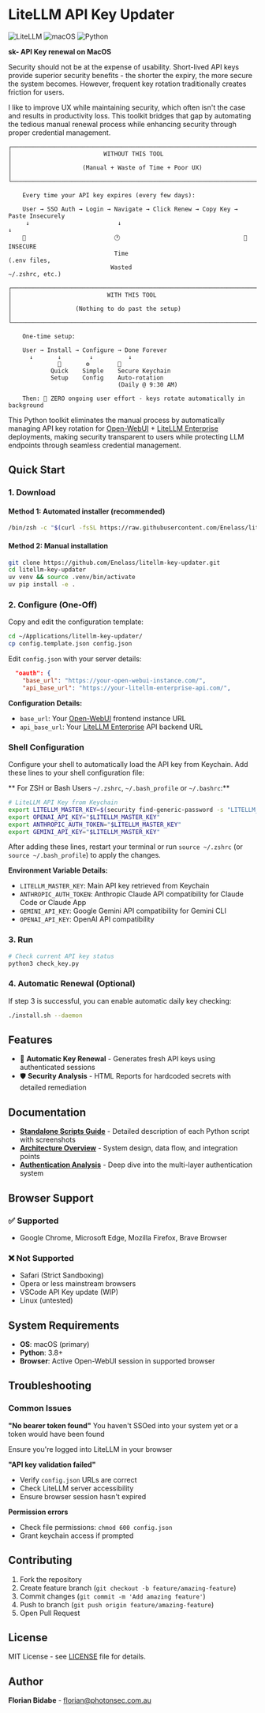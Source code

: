 # LiteLLM API Key Updater

![LiteLLM](https://img.shields.io/badge/LiteLLM-1.73-blue?style=flat-square)
![macOS](https://img.shields.io/badge/macOS-Tested-green?style=flat-square)
![Python](https://img.shields.io/badge/Python-3.8+-orange?style=flat-square)

**sk- API Key renewal on MacOS**

Security should not be at the expense of usability. Short-lived API keys provide superior security benefits - the shorter the expiry, the more secure the system becomes. However, frequent key rotation traditionally creates friction for users.

I like to improve UX while maintaining security, which often isn't the case and results in productivity loss. This toolkit bridges that gap by automating the tedious manual renewal process while enhancing security through proper credential management.

```
┌─────────────────────────────────────────────────────────────────────────────────┐
│                          WITHOUT THIS TOOL                                      │
│                    (Manual + Waste of Time + Poor UX)                           │
└─────────────────────────────────────────────────────────────────────────────────┘

    Every time your API key expires (every few days):

    User → SSO Auth → Login → Navigate → Click Renew → Copy Key → Paste Insecurely
     ↓                         ↓                                          ↓
    😤                         🕐                                   🚨 INSECURE
                              Time                                  (.env files,
                             Wasted                                 ~/.zshrc, etc.)

┌─────────────────────────────────────────────────────────────────────────────────┐
│                           WITH THIS TOOL                                        │
│                  (Nothing to do past the setup)                                 │
└─────────────────────────────────────────────────────────────────────────────────┘

    One-time setup:

    User → Install → Configure → Done Forever
      ↓       ↓        ↓          ↓
              🚀       ⚙️        🔐
            Quick    Simple    Secure Keychain
            Setup    Config    Auto-rotation
                               (Daily @ 9:30 AM)

    Then: 🎯 ZERO ongoing user effort - keys rotate automatically in background
```

This Python toolkit eliminates the manual process by automatically managing API key rotation for [Open-WebUI](https://github.com/open-webui/open-webui) + [LiteLLM Enterprise](https://www.litellm.ai/enterprise) deployments, making security transparent to users while protecting LLM endpoints through seamless credential management.

## Quick Start

### 1. Download
#### Method 1: Automated installer (recommended)
```bash
/bin/zsh -c "$(curl -fsSL https://raw.githubusercontent.com/Enelass/litellm-key-updater/refs/heads/main/install.sh)"
```

#### Method 2: Manual installation
```bash
git clone https://github.com/Enelass/litellm-key-updater.git
cd litellm-key-updater
uv venv && source .venv/bin/activate
uv pip install -e .
```

### 2. Configure (One-Off)
Copy and edit the configuration template:
```bash
cd ~/Applications/litellm-key-updater/
cp config.template.json config.json
```

Edit `config.json` with your server details:
```json
  "oauth": {
    "base_url": "https://your-open-webui-instance.com/",
    "api_base_url": "https://your-litellm-enterprise-api.com/",
```

**Configuration Details:**
- `base_url`: Your [Open-WebUI](https://github.com/open-webui/open-webui) frontend instance URL
- `api_base_url`: Your [LiteLLM Enterprise](https://www.litellm.ai/enterprise) API backend URL

### Shell Configuration
Configure your shell to automatically load the API key from Keychain. Add these lines to your shell configuration file:

** For ZSH or Bash Users `~/.zshrc`, `~/.bash_profile` or `~/.bashrc`:**
```bash
# LiteLLM API Key from Keychain
export LITELLM_MASTER_KEY=$(security find-generic-password -s "LITELLM_API_KEY" -w)
export OPENAI_API_KEY="$LITELLM_MASTER_KEY"
export ANTHROPIC_AUTH_TOKEN="$LITELLM_MASTER_KEY"
export GEMINI_API_KEY="$LITELLM_MASTER_KEY"
```

After adding these lines, restart your terminal or run `source ~/.zshrc` (or `source ~/.bash_profile`) to apply the changes.

**Environment Variable Details:**
- `LITELLM_MASTER_KEY`: Main API key retrieved from Keychain
- `ANTHROPIC_AUTH_TOKEN`: Anthropic Claude API compatibility for Claude Code or Claude App
- `GEMINI_API_KEY`: Google Gemini API compatibility for Gemini CLI
- `OPENAI_API_KEY`: OpenAI API compatibility


### 3. Run
```bash
# Check current API key status
python3 check_key.py
```

### 4. Automatic Renewal (Optional)
If step 3 is successful, you can enable automatic daily key checking:
```bash
./install.sh --daemon
```

## Features

- 🔄 **Automatic Key Renewal** - Generates fresh API keys using authenticated sessions
- 🛡️ **Security Analysis** - HTML Reports for hardcoded secrets with detailed remediation

## Documentation

- **[Standalone Scripts Guide](standalone.md)** - Detailed description of each Python script with screenshots
- **[Architecture Overview](Architecture.md)** - System design, data flow, and integration points  
- **[Authentication Analysis](auth_analysis.md)** - Deep dive into the multi-layer authentication system

## Browser Support

### ✅ Supported
- Google Chrome, Microsoft Edge, Mozilla Firefox, Brave Browser

### ❌ Not Supported
- Safari (Strict Sandboxing)
- Opera or less mainstream browsers
- VSCode API Key update (WIP)
- Linux (untested)

## System Requirements

- **OS**: macOS (primary)
- **Python**: 3.8+
- **Browser**: Active Open-WebUI session in supported browser

## Troubleshooting

### Common Issues

**"No bearer token found"**
You haven't SSOed into your system yet or a token would have been found

Ensure you're logged into LiteLLM in your browser

**"API key validation failed"**  
- Verify `config.json` URLs are correct
- Check LiteLLM server accessibility
- Ensure browser session hasn't expired

**Permission errors**
- Check file permissions: `chmod 600 config.json`
- Grant keychain access if prompted


## Contributing

1. Fork the repository
2. Create feature branch (`git checkout -b feature/amazing-feature`)
3. Commit changes (`git commit -m 'Add amazing feature'`)
4. Push to branch (`git push origin feature/amazing-feature`)
5. Open Pull Request

## License

MIT License - see [LICENSE](LICENSE) file for details.

## Author

**Florian Bidabe** - [florian@photonsec.com.au](mailto:florian@photonsec.com.au)
